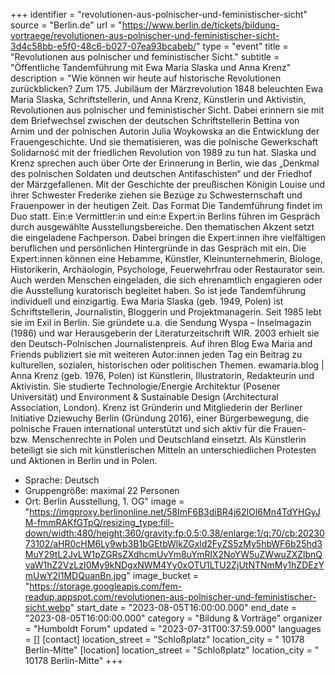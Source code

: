 +++
identifier = "revolutionen-aus-polnischer-und-feministischer-sicht"
source = "Berlin.de"
url = "https://www.berlin.de/tickets/bildung-vortraege/revolutionen-aus-polnischer-und-feministischer-sicht-3d4c58bb-e5f0-48c6-b027-07ea93bcabeb/"
type = "event"
title = "Revolutionen aus polnischer und feministischer Sicht."
subtitle = "Öffentliche Tandemführung mit Ewa Maria Slaska und Anna Krenz"
description = "Wie können wir heute auf historische Revolutionen zurückblicken? Zum 175. Jubiläum der Märzrevolution 1848 beleuchten Ewa Maria Slaska, Schriftstellerin, und Anna Krenz, Künstlerin und Aktivistin, Revolutionen aus polnischer und feministischer Sicht.
Dabei erinnern sie mit dem Briefwechsel zwischen der deutschen Schriftstellerin Bettina von Arnim und der polnischen Autorin Julia Woykowska an die Entwicklung der Frauengeschichte. Und sie thematisieren, was die polnische Gewerkschaft Solidarność mit der friedlichen Revolution von 1989 zu tun hat. Slaska und Krenz sprechen auch über Orte der Erinnerung in Berlin, wie das „Denkmal des polnischen Soldaten und deutschen Antifaschisten“ und der Friedhof der Märzgefallenen. Mit der Geschichte der preußischen Königin Louise und ihrer Schwester Frederike ziehen sie Bezüge zu Schwesternschaft und Frauenpower in der heutigen Zeit.
Das Format
Die Tandemführung findet im Duo statt. Ein:e Vermittler:in und ein:e Expert:in Berlins führen im Gespräch durch ausgewählte Ausstellungsbereiche. Den thematischen Akzent setzt die eingeladene Fachperson. Dabei bringen die Expert:innen ihre vielfältigen beruflichen und persönlichen Hintergründe in das Gespräch mit ein.
Die Expert:innen können eine Hebamme, Künstler, Kleinunternehmerin, Biologe, Historikerin, Archäologin, Psychologe, Feuerwehrfrau oder Restaurator sein. Auch werden Menschen eingeladen, die sich ehrenamtlich engagieren oder die Ausstellung kuratorisch begleitet haben. So ist jede Tandemführung individuell und einzigartig.
Ewa Maria Slaska (geb. 1949, Polen) ist Schriftstellerin, Journalistin, Bloggerin und Projektmanagerin. Seit 1985 lebt sie im Exil in Berlin. Sie gründete u.a. die Sendung Wyspa – Inselmagazin (1986) und war Herausgeberin der Literaturzeitschrift WIR. 2003 erhielt sie den Deutsch-Polnischen Journalistenpreis. Auf ihren Blog Ewa Maria and Friends publiziert sie mit weiteren Autor:innen jeden Tag ein Beitrag zu kulturellen, sozialen, historischen oder politischen Themen.
ewamaria.blog |
Anna Krenz (geb. 1976, Polen) ist Künstlerin, Illustratorin, Redakteurin und Aktivistin. Sie studierte Technologie/Energie Architektur (Posener Universität) und Environment & Sustainable Design (Architectural Association, London). Krenz ist Gründerin und Mitgliederin der Berliner Initiative Dziewuchy Berlin (Gründung 2016), einer Bürgerbewegung, die polnische Frauen international unterstützt und sich aktiv für die Frauen- bzw. Menschenrechte in Polen und Deutschland einsetzt. Als Künstlerin beteiligt sie sich mit künstlerischen Mitteln an unterschiedlichen Protesten und Aktionen in Berlin und in Polen.
- Sprache: Deutsch
- Gruppengröße: maximal 22 Personen
- Ort: Berlin Ausstellung, 1. OG"
image = "https://imgproxy.berlinonline.net/58ImF6B3diBR4j62IOl6Mn4TdYHGyJM-fmmRAKfGTpQ/resizing_type:fill-down/width:480/height:360/gravity:fp:0.5:0.38/enlarge:1/q:70/cb:2023073102/aHR0cHM6Ly9wb3B1bGEtbWlkZGxld2FyZS5zMy5hbWF6b25hd3MuY29tL2JvLW1pZGRsZXdhcmUvYm8uYmRlX2NoYW5uZWwuZXZlbnQvaW1hZ2VzLzI0My9kNDgxNWM4Yy0xOTU1LTU2ZjUtNTNmMy1hZDEzYmUwY2I1MDQuanBn.jpg"
image_bucket = "https://storage.googleapis.com/fem-readup.appspot.com/revolutionen-aus-polnischer-und-feministischer-sicht.webp"
start_date = "2023-08-05T16:00:00.000"
end_date = "2023-08-05T16:00:00.000"
category = "Bildung & Vorträge"
organizer = "Humboldt Forum"
updated = "2023-07-31T00:37:59.000"
languages = []
[contact]
location_street = "Schloßplatz"
location_city = " 10178 Berlin-Mitte"
[location]
location_street = "Schloßplatz"
location_city = " 10178 Berlin-Mitte"
+++